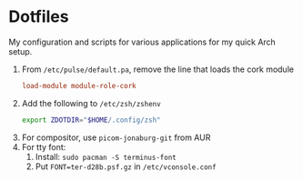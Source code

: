# Dotfiles

My configuration and scripts for various applications for my quick Arch setup.

1. From `/etc/pulse/default.pa`, remove the line that loads the cork module
   ```conf
   load-module module-role-cork
   ```
2. Add the following to `/etc/zsh/zshenv`
   ```sh
   export ZDOTDIR="$HOME/.config/zsh"
   ```
3. For compositor, use `picom-jonaburg-git` from AUR
4. For tty font:
   1. Install: `sudo pacman -S terminus-font`
   2. Put `FONT=ter-d28b.psf.gz` in `/etc/vconsole.conf`
